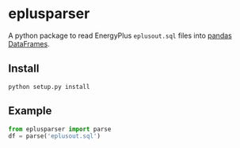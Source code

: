 # eplusparser

A python package to read EnergyPlus `eplusout.sql` files into
[pandas DataFrames](https://pandas.pydata.org/pandas-docs/stable/reference/api/pandas.DataFrame.html).

## Install

`python setup.py install`

## Example

```python
from eplusparser import parse
df = parse('eplusout.sql')
```

